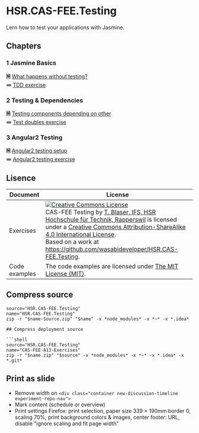 # HSR.CAS-FEE.Testing
Lern how to test your applications with Jasmine.


## Chapters

### 1 Jasmine Basics

**🗎** [What happens without testing?](./basics/README.md)  
**≔** [TDD exercise](./basics/Exercise-Jasmine.md)

### 2 Testing & Dependencies

**🗎** [Testing components depending on other](./dependencies/README.md)  
**≔** [Test doubles exercise](./dependencies/Exercise-Doubles.md)

### 3 Angular2 Testing

**🗎** [Angular2 testing setup](./angular/README.md)  
**≔** [Angular2 testing exercise](./angular/Exercise-Angular2.md)


## Lisence

| Document | License |
| --- | --- |
| Exercises | <a rel="license" href="http://creativecommons.org/licenses/by-sa/4.0/"><img alt="Creative Commons License" style="border-width:0" src="https://i.creativecommons.org/l/by-sa/4.0/88x31.png" /></a><br /><span xmlns:dct="http://purl.org/dc/terms/" property="dct:title">CAS-FEE Testing</span> by <a xmlns:cc="http://creativecommons.org/ns#" href="www.ifs.hsr.ch" property="cc:attributionName" rel="cc:attributionURL"> T. Blaser, IFS, HSR Hochschule für Technik, Rapperswil</a> is licensed under a <a rel="license" href="http://creativecommons.org/licenses/by-sa/4.0/">Creative Commons Attribution-ShareAlike 4.0 International License</a>. <br />Based on a work at<a xmlns:dct="http://purl.org/dc/terms/" href="https://github.com/wasabideveloper/HSR.CAS-FEE.Testing" rel="dct:source">    https://github.com/wasabideveloper/HSR.CAS-FEE.Testing</a>. |
| Code examples | The code examples are licensed under [The MIT License (MIT)](./LICENSE). |


## Compress source

```shell
source="HSR.CAS-FEE.Testing"
name="HSR.CAS-FEE.Testing"
zip -r "$name-Source.zip" "$name" -x *node_modules* -x *~* -x *.idea*

## Compress deployment source

```shell
source="HSR.CAS-FEE.Testing"
name="CAS-FEE-A13-Exercises"
zip -r "$name.zip" "$source" -x *node_modules* -x *~* -x *.idea* -x *.git*
```


## Print as slide

* Remove width on `<div class="container new-discussion-timeline experiment-repo-nav">`
* Mark content (schedule or overview)
* Print settings Firefox: print selection, paper size 339 × 190mm border 0, scaling 70%, print background colors & images, center footer: URL, disable "ignore scaling and fit page width"
